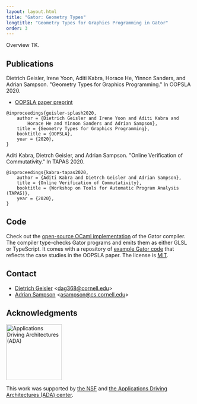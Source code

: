 ```yaml
---
layout: layout.html
title: "Gator: Geometry Types"
longtitle: "Geometry Types for Graphics Programming in Gator"
order: 3
---
```

Overview TK.

## Publications

Dietrich Geisler, Irene Yoon, Aditi Kabra, Horace He, Yinnon Sanders, and Adrian Sampson.
"Geometry Types for Graphics Programming."
In OOPSLA 2020.

<ul class="links">
  <li><a href="https://www.cs.cornell.edu/~asampson/media/papers/gator-oopsla2020-preprint.pdf" class="pdf">OOPSLA paper preprint</a></li>
</ul>

    @inproceedings{geisler-splash2020,
        author = {Dietrich Geisler and Irene Yoon and Aditi Kabra and
            Horace He and Yinnon Sanders and Adrian Sampson},
        title = {Geometry Types for Graphics Programming},
        booktitle = {OOPSLA},
        year = {2020},
    }

Aditi Kabra, Dietrch Geisler, and Adrian Sampson.
"Online Verification of Commutativity."
In TAPAS 2020.

    @inproceedings{kabra-tapas2020,
        author = {Aditi Kabra and Dietrch Geisler and Adrian Sampson},
        title = {Online Verification of Commutativity},
        booktitle = {Workshop on Tools for Automatic Program Analysis (TAPAS)},
        year = {2020},
    }

## Code

Check out the [open-source OCaml implementation][gh] of the Gator compiler.
The compiler type-checks Gator programs and emits them as either GLSL or TypeScript.
It comes with a repository of [example Gator code][ex] that reflects the case studies in the OOPSLA paper.
The license is [MIT][].

[gh]: https://github.com/cucapra/gator
[ex]: https://github.com/cucapra/gator/tree/master/examples
[mit]: https://opensource.org/licenses/MIT
[gh]: https://github.com/cucapra/approx-vision

## Contact

* [Dietrich Geisler][dietrich] &lt;<dag368@cornell.edu>&gt;
* [Adrian Sampson][adrian] &lt;<asampson@cs.cornell.edu>&gt;

[dietrich]: https://www.cs.cornell.edu/~dgeisler/
[adrian]: http://www.cs.cornell.edu/~asampson/

## Acknowledgments

<img class="flair" src="/img/ada.png" style="width: 150px"
    alt="Applications Driving Architectures (ADA)">

This work was supported by [the NSF][nsf] and [the Applications Driving Architectures (ADA) center][ada].

[nsf]: https://www.nsf.gov
[ada]: https://adacenter.org
